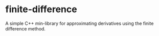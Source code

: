 finite-difference
=================

A simple C++ min-library for approximating derivatives using the finite difference method.
